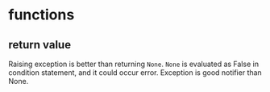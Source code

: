 # functions

## return value

Raising exception is better than returning `None`. `None` is evaluated as False in condition statement, and it could occur error. Exception is good notifier than None. 